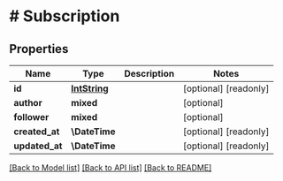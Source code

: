 # # Subscription

## Properties

Name | Type | Description | Notes
------------ | ------------- | ------------- | -------------
**id** | [**IntString**](IntString.md) |  | [optional] [readonly]
**author** | **mixed** |  | [optional]
**follower** | **mixed** |  | [optional]
**created_at** | **\DateTime** |  | [optional] [readonly]
**updated_at** | **\DateTime** |  | [optional] [readonly]

[[Back to Model list]](../../README.md#models) [[Back to API list]](../../README.md#endpoints) [[Back to README]](../../README.md)

